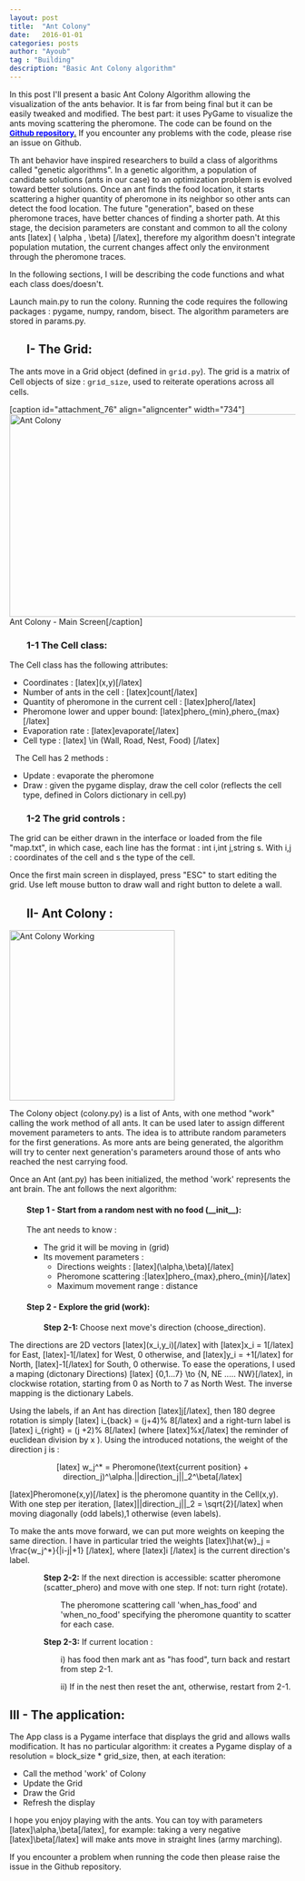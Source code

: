 ```yaml
---
layout: post
title:  "Ant Colony"
date:   2016-01-01
categories: posts
author: "Ayoub"
tag : "Building"
description: "Basic Ant Colony algorithm"
---
```


In this post I'll present a basic Ant Colony Algorithm allowing the visualization of the ants behavior. It is far from being final but it can be easily tweaked and modified. The best part: it uses PyGame to visualize the ants moving scattering the pheromone. The code can be found on the <a href="https://github.com/ayourriss/AntColony"><span style="font-size: 14pt;"><strong><span style="font-size: 12pt;"><span style="font-size: 10pt;"><span style="color: #0000ff;">Github repository</span>.</span></span></strong></span></a> If you encounter any problems with the code, please rise an issue on Github.

Th ant behavior have inspired researchers to build a class of algorithms called "genetic algorithms". In a genetic algorithm, a population of candidate solutions (ants in our case) to an optimization problem is evolved toward better solutions. Once an ant finds the food location, it starts scattering a higher quantity of pheromone in its neighbor so other ants can detect the food location. The future "generation", based on these pheromone traces, have better chances of finding a shorter path. At this stage, the decision parameters are constant and common to all the colony ants [latex] ( \alpha , \beta) [/latex], therefore my algorithm doesn't integrate population mutation, the current changes affect only the environment through the pheromone traces.

In the following sections, I will be describing the code functions and what each class does/doesn't.

Launch main.py to run the colony. Running the code requires the following packages : pygame, numpy, random, bisect. The algorithm parameters are stored in params.py.
<h2 style="padding-left: 30px;"><strong>I- The Grid:</strong></h2>
The ants move in a Grid object (defined in <span style="font-family: courier new,courier,monospace; font-size: 10pt;">grid.py</span>). The grid is a matrix of Cell objects of size : <span style="font-family: courier new,courier,monospace; font-size: 10pt;">grid_size</span>, used to reiterate operations across all cells.

[caption id="attachment_76" align="aligncenter" width="734"]<img class="wp-image-76" src="http://data.ghriss.net/ant/ant1.jpg" alt="Ant Colony" width="734" height="357" /> Ant Colony - Main Screen[/caption]
<h3 style="padding-left: 30px;"><strong>1-1 The Cell class:</strong></h3>
The Cell class has the following attributes:
<ul>
 	<li>Coordinates : [latex](x,y)[/latex]</li>
 	<li>Number of ants in the cell : [latex]count[/latex]</li>
 	<li>Quantity of pheromone in the current cell : [latex]phero[/latex]</li>
 	<li>Pheromone lower and upper bound: [latex]phero_{min},phero_{max}[/latex]</li>
 	<li>Evaporation rate : [latex]evaporate[/latex]</li>
 	<li>Cell type : [latex] \in (Wall, Road, Nest, Food) [/latex]</li>
</ul>
<p style="padding-left: 10px;">The Cell has 2 methods :</p>

<ul>
 	<li>Update : evaporate the pheromone</li>
 	<li>Draw : given the pygame display, draw the cell color (reflects the cell type, defined in Colors dictionary in cell.py)</li>
</ul>
<h3 style="padding-left: 30px;"><strong>1-2 The grid controls :</strong></h3>
The grid can be either drawn in the interface or loaded from the file "map.txt", in which case, each line has the format : int i,int j,string s. With i,j : coordinates of the cell and s the type of the cell.

Once the first main screen in displayed, press "ESC" to start editing the grid. Use left mouse button to draw wall and right button to delete a wall.
<h2 style="padding-left: 30px;"><strong>II- Ant Colony :</strong></h2>
<img class="size-medium wp-image-181 aligncenter" src="https://data.ghriss.net/ant/ant.gif" alt="Ant Colony Working" width="291" height="300" />

The Colony object (colony.py) is a list of Ants, with one method "work" calling the work method of all ants. It can be used later to assign different movement parameters to ants. The idea is to attribute random parameters for the first generations. As more ants are being generated, the algorithm will try to center next generation's parameters around those of ants who reached the nest carrying food.

Once an Ant (ant.py) has been initialized, the method 'work' represents the ant brain. The ant follows the next algorithm:
<h4 style="padding-left: 30px;"><strong>Step 1 - Start from a random nest with no food (__init__):</strong></h4>
<p style="padding-left: 30px;">The ant needs to know :</p>

<ul style="padding-left: 60px;">
 	<li>The grid it will be moving in (grid)</li>
 	<li>Its movement parameters :
<ul>
 	<li>Directions weights : [latex](\alpha,\beta)[/latex]</li>
 	<li>Pheromone scattering :[latex]phero_{max},phero_{min}[/latex]</li>
 	<li>Maximum movement range : distance</li>
</ul>
</li>
</ul>
<h4 style="padding-left: 30px; column-width: 80%;"><strong>Step 2 - Explore the grid (work):</strong></h4>
<p style="padding-left: 60px;"><strong>Step 2-1: </strong>Choose next move's direction (choose_direction).</p>
The directions are 2D vectors [latex](x_i,y_i)[/latex] with [latex]x_i = 1[/latex] for East, [latex]-1[/latex] for West, 0 otherwise,  and [latex]y_i = +1[/latex] for North, [latex]-1[/latex] for South, 0 otherwise. To ease the operations, I used a maping (dictonary Directions) [latex] {0,1...7} \to {N, NE ..... NW}[/latex], in clockwise rotation, starting from 0 as North to 7 as North West. The inverse mapping is the dictionary Labels.

Using the labels, if an Ant has direction [latex]j[/latex], then 180 degree rotation is simply [latex] i_{back} = (j+4)\% 8[/latex] and a right-turn label is [latex] i_{right} = (j +2)\% 8[/latex]  (where [latex]\%x[/latex] the reminder of euclidean division by x ). Using the introduced notations, the weight of the direction j is :
<p style="text-align: center;">[latex] w_j^* = Pheromone(\text{current position} + direction_j)^\alpha.||direction_j||_2^\beta[/latex]</p>
[latex]Pheromone(x,y)[/latex] is the pheromone quantity in the Cell(x,y). With one step per iteration, [latex]||direction_j||_2 = \sqrt{2}[/latex] when moving diagonally (odd labels),1 otherwise (even labels).

To make the ants move forward, we can put more weights on keeping the same direction. I have in particular tried the weights [latex]\hat{w}_j = \frac{w_j^*}{|i-j|+1} [/latex], where [latex]i [/latex] is the current direction's label.
<p style="padding-left: 60px;"><strong>Step 2-2:</strong> If the next direction is accessible: scatter pheromone (scatter_phero) and move with one step. If not: turn right (rotate).</p>
<p style="padding-left: 90px;">The pheromone scattering call 'when_has_food' and 'when_no_food' specifying the pheromone quantity to scatter for each case.</p>
<p style="padding-left: 60px;"><strong>Step 2-3:</strong> If current location :</p>
<p style="padding-left: 90px;">i) has food then mark ant as "has food", turn back and restart from step 2-1.</p>
<p style="padding-left: 90px;">ii) If in the nest then reset the ant, otherwise, restart from 2-1.</p>

<h2>III - The application:</h2>
The App class is a Pygame interface that displays the grid and allows walls modification. It has no particular algorithm: it creates a Pygame display of a resolution = block_size * grid_size, then, at each iteration:
<ul>
 	<li>Call the method 'work' of Colony</li>
 	<li> Update the Grid</li>
 	<li>Draw the Grid</li>
 	<li>Refresh the display</li>
</ul>
I hope you enjoy playing with the ants. You can toy with parameters [latex]\alpha,\beta[/latex], for example: taking a very negative [latex]\beta[/latex] will make ants move in straight lines (army marching).

If you encounter a problem when running the code then please raise the issue in the Github repository.

&nbsp;
